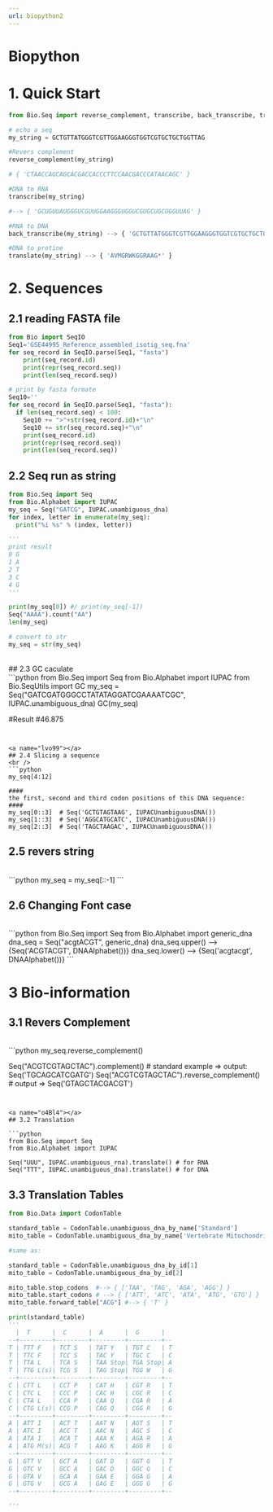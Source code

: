 ```yaml
---
url: biopython2
---
```


# Biopython


<a name="C9IvS"></a>
# 1. Quick Start

```python
from Bio.Seq import reverse_complement, transcribe, back_transcribe, translate

# echo a seq
my_string = GCTGTTATGGGTCGTTGGAAGGGTGGTCGTGCTGCTGGTTAG

#Revers complement
reverse_complement(my_string)

# { 'CTAACCAGCAGCACGACCACCCTTCCAACGACCCATAACAGC' }

#DNA to RNA
transcribe(my_string)

#--> { 'GCUGUUAUGGGUCGUUGGAAGGGUGGUCGUGCUGCUGGUUAG' }

#RNA to DNA
back_transcribe(my_string) --> { 'GCTGTTATGGGTCGTTGGAAGGGTGGTCGTGCTGCTGGTTAG' }

#DNA to protine
translate(my_string) --> { 'AVMGRWKGGRAAG*' }
```


<a name="mNuzg"></a>
# 2. Sequences

<a name="6mPRo"></a>
## 2.1 reading FASTA file<br />

```python
from Bio import SeqIO
Seq1='GSE44995_Reference_assembled_isotig_seq.fna'
for seq_record in SeqIO.parse(Seq1, "fasta")
    print(seq_record.id)
    print(repr(seq_record.seq))
    print(len(seq_record.seq))

# print by fasta formate
Seq10=''
for seq_record in SeqIO.parse(Seq1, "fasta"):
  if len(seq_record.seq) < 100:
    Seq10 += ">"+str(seq_record.id)+"\n"
    Seq10 += str(seq_record.seq)+"\n"
    print(seq_record.id)
    print(repr(seq_record.seq))
    print(len(seq_record.seq))
```


<a name="ZwldO"></a>
## 2.2 Seq run as string


```python
from Bio.Seq import Seq
from Bio.Alphabet import IUPAC
my_seq = Seq("GATCG", IUPAC.unambiguous_dna)
for index, letter in enumerate(my_seq):
  print("%i %s" % (index, letter))

'''
print result
0 G
1 A
2 T
3 C
4 G
'''

print(my_seq[0]) #/ print(my_seq[-1])
Seq("AAAA").count("AA")
len(my_seq)

# convert to str
my_seq = str(my_seq)
```


<br />
<a name="qfmb9"></a>
## 2.3 GC caculate
<br />
```python
from Bio.Seq import Seq
from Bio.Alphabet import IUPAC
from Bio.SeqUtils import GC
my_seq = Seq("GATCGATGGGCCTATATAGGATCGAAAATCGC", IUPAC.unambiguous_dna)
GC(my_seq)

#Result
#46.875
```


<a name="lvo99"></a>
## 2.4 Slicing a sequence
<br />
```python
my_seq[4:12]

####
the first, second and third codon positions of this DNA sequence:
####
my_seq[0::3]  # Seq('GCTGTAGTAAG', IUPACUnambiguousDNA())
my_seq[1::3]  # Seq('AGGCATGCATC', IUPACUnambiguousDNA())
my_seq[2::3]  # Seq('TAGCTAAGAC', IUPACUnambiguousDNA())
```


<a name="WruAE"></a>
## 2.5 revers string
<br />
```python
my_seq = my_seq[::-1]
```


<a name="ijsZi"></a>
## 2.6 Changing Font case
<br />
```python
from Bio.Seq import Seq
from Bio.Alphabet import generic_dna
dna_seq = Seq("acgtACGT", generic_dna)
dna_seq.upper() --> {Seq('ACGTACGT', DNAAlphabet())}
dna_seq.lower() --> {Seq('acgtacgt', DNAAlphabet())}
```


<a name="RP0Ys"></a>
# 3 Bio-information

<a name="tqSMw"></a>
## 3.1 Revers Complement
<br />
```python
my_seq.reverse_complement()

Seq("ACGTCGTAGCTAC").complement() # standard example => output: Seq('TGCAGCATCGATG')
Seq("ACGTCGTAGCTAC").reverse_complement() # output => Seq('GTAGCTACGACGT')
```


<a name="o4Bl4"></a>
## 3.2 Translation

```python
from Bio.Seq import Seq
from Bio.Alphabet import IUPAC

Seq("UUU", IUPAC.unambiguous_rna).translate() # for RNA
Seq("TTT", IUPAC.unambiguous_dna).translate() # for DNA

```


<a name="28baJ"></a>
## 3.3 Translation Tables

```python
from Bio.Data import CodonTable

standard_table = CodonTable.unambiguous_dna_by_name['Standard']
mito_table = CodonTable.unambiguous_dna_by_name['Vertebrate Mitochondrial']

#same as:

standard_table = CodonTable.unambiguous_dna_by_id[1]
mito_table = CodonTable.unambiguous_dna_by_id[2]

mito_table.stop_codons  #--> { ['TAA', 'TAG', 'AGA', 'AGG'] }
mito_table.start_codons # --> { ['ATT', 'ATC', 'ATA', 'ATG', 'GTG'] }
mito_table.forward_table["ACG"] #--> { 'T' }

print(standard_table)
'''
  |  T      |  C      |  A      |  G      |
--+---------+---------+---------+---------+--
T | TTT F   | TCT S   | TAT Y   | TGT C   | T
T | TTC F   | TCC S   | TAC Y   | TGC C   | C
T | TTA L   | TCA S   | TAA Stop| TGA Stop| A
T | TTG L(s)| TCG S   | TAG Stop| TGG W   | G
--+---------+---------+---------+---------+--
C | CTT L   | CCT P   | CAT H   | CGT R   | T
C | CTC L   | CCC P   | CAC H   | CGC R   | C
C | CTA L   | CCA P   | CAA Q   | CGA R   | A
C | CTG L(s)| CCG P   | CAG Q   | CGG R   | G
--+---------+---------+---------+---------+--
A | ATT I   | ACT T   | AAT N   | AGT S   | T
A | ATC I   | ACC T   | AAC N   | AGC S   | C
A | ATA I   | ACA T   | AAA K   | AGA R   | A
A | ATG M(s)| ACG T   | AAG K   | AGG R   | G
--+---------+---------+---------+---------+--
G | GTT V   | GCT A   | GAT D   | GGT G   | T
G | GTC V   | GCC A   | GAC D   | GGC G   | C
G | GTA V   | GCA A   | GAA E   | GGA G   | A
G | GTG V   | GCG A   | GAG E   | GGG G   | G
--+---------+---------+---------+---------+--

'''

```

